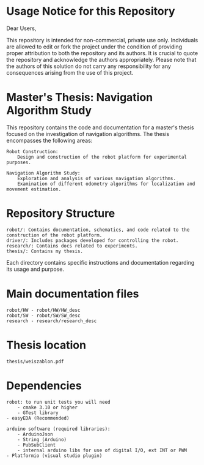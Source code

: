 # Usage Notice for this Repository

Dear Users,

This repository is intended for non-commercial, private use only. Individuals are allowed to edit or fork the project under the condition of providing proper attribution to both the repository and its authors. It is crucial to quote the repository and acknowledge the authors appropriately. Please note that the authors of this solution do not carry any responsibility for any consequences arising from the use of this project.

# Master's Thesis: Navigation Algorithm Study

This repository contains the code and documentation for a master's thesis focused on the investigation of navigation algorithms. The thesis encompasses the following areas:

    Robot Construction:
        Design and construction of the robot platform for experimental purposes.

    Navigation Algorithm Study:
        Exploration and analysis of various navigation algorithms.
        Examination of different odometry algorithms for localization and movement estimation.

# Repository Structure

    robot/: Contains documentation, schematics, and code related to the construction of the robot platform.
    driver/: Includes packages developed for controlling the robot.
    research/: Contains docs related to experiments.
    thesis/: Contains my thesis.

Each directory contains specific instructions and documentation regarding its usage and purpose.  

# Main documentation files

    robot/HW - robot/HW/HW_desc
    robot/SW - robot/SW/SW_desc
    research - research/research_desc

# Thesis location

    thesis/weiszablon.pdf

# Dependencies

    robot: to run unit tests you will need
        - cmake 3.10 or higher
        - GTest library
	- easyEDA (Recommended)

    arduino software (required libraries):
        - ArduinoJson
        - String (Arduino)
        - PubSubClient    
        - internal arduino libs for use of digital I/O, ext INT or PWM 
	- Platformio (visual studio plugin)
